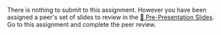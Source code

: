 There is nothing to submit to this assignment. However you have been assigned a peer's set of slides to review in the <a href="assignment:🌟 Pre-Presentation Slides">🌟 Pre-Presentation Slides</a>. Go to this assignment and complete the peer review.